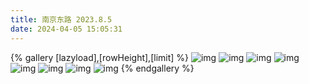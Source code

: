 ```yaml
---
title: 南京东路 2023.8.5
date: 2024-04-05 15:05:31
---
```

{% gallery [lazyload],[rowHeight],[limit] %}
![img](https://cdn.jsdelivr.net/gh/Palpitate-xus/MyPhotograph/%E5%8D%97%E4%BA%AC%E8%B7%AF/DSC_0077.jpg)
![img](https://cdn.jsdelivr.net/gh/Palpitate-xus/MyPhotograph/%E5%8D%97%E4%BA%AC%E8%B7%AF/DSC_0084.jpg)
![img](https://cdn.jsdelivr.net/gh/Palpitate-xus/MyPhotograph/%E5%8D%97%E4%BA%AC%E8%B7%AF/DSC_0093.jpg)
![img](https://cdn.jsdelivr.net/gh/Palpitate-xus/MyPhotograph/%E5%8D%97%E4%BA%AC%E8%B7%AF/DSC_0104.jpg)
![img](https://cdn.jsdelivr.net/gh/Palpitate-xus/MyPhotograph/%E5%8D%97%E4%BA%AC%E8%B7%AF/DSC_0114.jpg)
![img](https://cdn.jsdelivr.net/gh/Palpitate-xus/MyPhotograph/%E5%8D%97%E4%BA%AC%E8%B7%AF/DSC_0120.jpg)
![img](https://cdn.jsdelivr.net/gh/Palpitate-xus/MyPhotograph/%E5%8D%97%E4%BA%AC%E8%B7%AF/DSC_0122.jpg)
![img](https://cdn.jsdelivr.net/gh/Palpitate-xus/MyPhotograph/%E5%8D%97%E4%BA%AC%E8%B7%AF/DSC_0165.jpg)
{% endgallery %}
